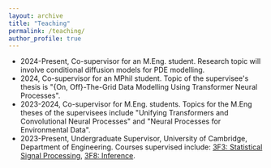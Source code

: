 ```yaml
---
layout: archive
title: "Teaching"
permalink: /teaching/
author_profile: true
---
```


- 2024-Present, Co-supervisor for an M.Eng. student. Research topic will involve conditional diffusion models for PDE modelling.
- 2024, Co-supervisor for an MPhil student. Topic of the supervisee's thesis is "{On, Off}-The-Grid Data Modelling Using Transformer Neural Processes".
- 2023-2024, Co-supervisor for M.Eng. students. Topics for the M.Eng theses of the supervisees include "Unifying Transformers and Convolutional Neural Processes" and "Neural Processes for Environmental Data".
- 2023-Present, Undergraduate Supervisor, University of Cambridge, Department of Engineering. Courses supervised include: [3F3: Statistical Signal Processing](https://teaching.eng.cam.ac.uk/content/engineering-tripos-part-iia-3f3-statistical-signal-processing-2022-23), [3F8: Inference](https://teaching.eng.cam.ac.uk/content/engineering-tripos-part-iia-3f8-inference-2022-23).

<!-- {% include base_path %}

{% for post in site.teaching reversed %}
  {% include archive-single.html %}
{% endfor %} -->

